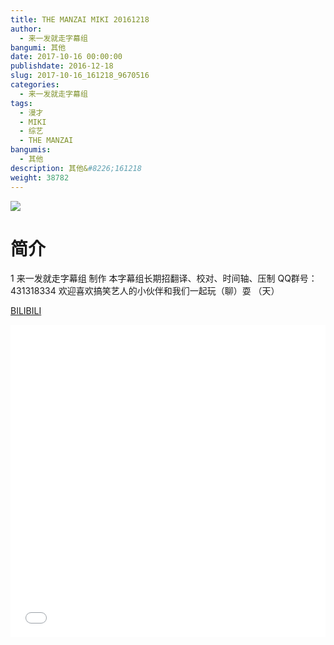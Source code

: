 ```yaml
---
title: THE MANZAI MIKI 20161218
author: 
  - 来一发就走字幕组
bangumi: 其他
date: 2017-10-16 00:00:00
publishdate: 2016-12-18
slug: 2017-10-16_161218_9670516
categories: 
  - 来一发就走字幕组
tags: 
  - 漫才
  - MIKI
  - 综艺
  - THE MANZAI
bangumis: 
  - 其他
description: 其他&#8226;161218
weight: 38782
---
```


![](https://i.imgur.com/BiqC3cZ.jpg)

# 简介  
1
来一发就走字幕组 制作  本字幕组长期招翻译、校对、时间轴、压制   QQ群号：431318334 欢迎喜欢搞笑艺人的小伙伴和我们一起玩（聊）耍 （天）

  [BILIBILI](https://www.bilibili.com/video/av9670516/)


  <iframe src="//www.bilibili.com/html/html5player.html?cid=15982290&aid=9670516" width="100%" height="500" frameborder="0" allowfullscreen="allowfullscreen"></iframe>
